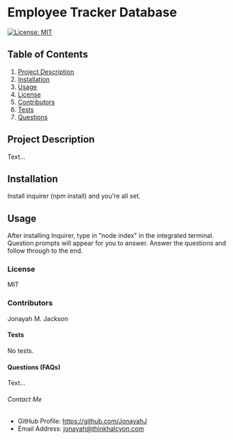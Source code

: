  # Employee Tracker Database
  
  [![License: MIT](https://img.shields.io/badge/License-MIT-yellow.svg)](https://opensource.org/licenses/MIT)
  
  ## Table of Contents
  1. [Project Description](#description)
  2. [Installation](#install)
  3. [Usage](#usage)
  4. [License](#license)
  5. [Contributors](#contributors)
  6. [Tests](#tests)
  7. [Questions](#questions)
  
  ## Project Description
  Text...
  
  ## Installation
  Install inquirer (npm install) and you're all set.
  
  ## Usage
  After installing Inquirer, type in "node index" in the integrated terminal.  Question prompts will appear for you to answer.  Answer the questions and follow through to the end.
  
  ### License
  MIT
  
  ### Contributors
  Jonayah M. Jackson
  
  #### Tests
  No tests.
  
  #### Questions (FAQs)
  Text...


  ###### Contact Me
  * GitHub Profile: https://github.com/JonayahJ
  * Email Address: jonayah@thinkhalcyon.com